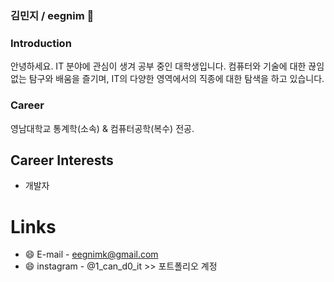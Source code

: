 ### 김민지 / eegnim 👋

### Introduction
안녕하세요. IT 분야에 관심이 생겨 공부 중인 대학생입니다. 
컴퓨터와 기술에 대한 끊임없는 탐구와 배움을 즐기며, 
IT의 다양한 영역에서의 직종에 대한 탐색을 하고 있습니다.

### Career
영남대학교 통계학(소속) & 컴퓨터공학(복수) 전공.

## Career Interests
- 개발자

# Links
- 😄 E-mail - eegnimk@gmail.com
- 😄 instagram - @1_can_d0_it >> 포트폴리오 계정
          

<!--
**eegnim/eegnim** is a ✨ _special_ ✨ repository because its `README.md` (this file) appears on your GitHub profile.

Here are some ideas to get you started:

- 🔭 I’m currently working on ...
- 🌱 I’m currently learning ...
- 👯 I’m looking to collaborate on ...
- 🤔 I’m looking for help with ...
- 💬 Ask me about ...
- 📫 How to reach me: ...
- 😄 Pronouns: ...
- ⚡ Fun fact: ...
-->
